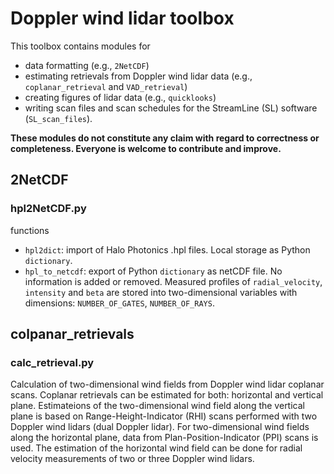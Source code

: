 # Doppler wind lidar toolbox

This toolbox contains modules for 
- data formatting (e.g., `2NetCDF`)
- estimating retrievals from Doppler wind lidar data (e.g., `coplanar_retrieval` and `VAD_retrieval`)
- creating figures of lidar data (e.g., `quicklooks`) 
- writing scan files and scan schedules for the StreamLine (SL) software (`SL_scan_files`). 

**These modules do not constitute any claim with regard to correctness or completeness. Everyone is welcome to contribute and improve.**

## 2NetCDF 
### hpl2NetCDF.py
functions
- `hpl2dict`: import of Halo Photonics .hpl files. Local storage as Python `dictionary`.
- `hpl_to_netcdf`: export of Python `dictionary` as netCDF file. No information is added or removed. Measured profiles of `radial_velocity`, `intensity` and `beta` are stored into two-dimensional variables with dimensions: `NUMBER_OF_GATES`, `NUMBER_OF_RAYS`.  

## colpanar_retrievals
### calc_retrieval.py
Calculation of two-dimensional wind fields from Doppler wind lidar coplanar scans. Coplanar retrievals can be estimated for both: horizontal and vertical plane. Estimateions of the two-dimensional wind field along the vertical plane is based on Range-Height-Indicator (RHI) scans performed with two Doppler wind lidars (dual Doppler lidar). For two-dimensional wind fields along  the horizontal plane, data from Plan-Position-Indicator (PPI) scans is used. The estimation of the horizontal wind field can be done for radial velocity measurements of two or three Doppler wind lidars.  


